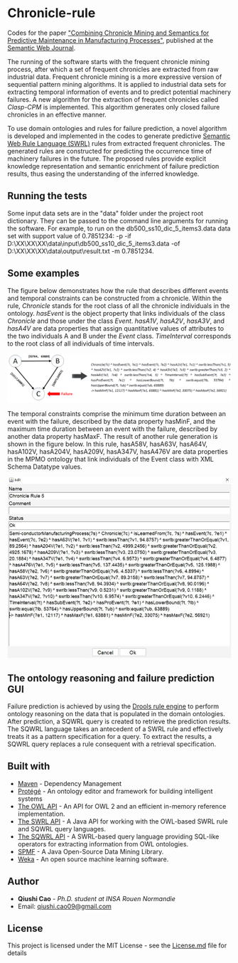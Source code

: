 # Chronicle-rule
Codes for the paper ["Combining Chronicle Mining and Semantics for Predictive Maintenance in Manufacturing Processes"](http://www.semantic-web-journal.net/content/combining-chronicle-mining-and-semantics-predictive-maintenance-manufacturing-processes-1), published at the [Semantic Web Journal](http://www.semantic-web-journal.net/).

The running of the software starts with the frequent chronicle mining process, after which a set of frequent chronicles are extracted from raw industrial data. Frequent chronicle mining is a more expressive version of sequential pattern mining algorithms. It is applied to industrial data sets for extracting temporal information of events and to predict potential machinery failures. A new algorithm for the extraction of frequent chronicles called *Clasp-CPM* is implemented. This algorithm generates only closed failure chronicles in an effective manner.

To use domain ontologies and rules for failure prediction, a novel algorithm is developed and implemented in the codes to generate predictive [Semantic Web Rule Language (SWRL)](https://www.w3.org/Submission/SWRL/) rules from extracted frequent chronicles. The generated rules are constructed for predicting the occurrence time of machinery failures in the future. The proposed rules provide explicit knowledge representation and semantic enrichment of failure prediction results, thus easing the understanding of the inferred knowledge. 

## Running the tests
Some input data sets are in the "data" folder under the project root dictionary. They can be passed to the command line arguments for running the software. For example, to run on the db500_ss10_dic_5_items3.data data set with support value of 0.7851234: -p -if D:\XX\XX\XX\data\input\db500_ss10_dic_5_items3.data -of D:\XX\XX\XX\data\output\result.txt -m 0.7851234.

## Some examples
The figure below demonstrates how the rule that describes different events and temporal constraints can be constructed from a chronicle. Within the rule, *Chronicle* stands for the root class of all the chronicle individuals in the ontology. *hasEvent* is the object property that links individuals of the class *Chronicle* and those under the class *Event*. *hasA1V*, *hasA2V*, *hasA3V*, and *hasA4V* are data properties that assign quantitative values of attributes to the two individuals A and B under the *Event* class. *TimeInterval* corresponds to the root class of all individuals of time intervals. 

<img src="https://github.com/caoppg/Chronicle-rule/blob/master/Screemshots/Chroniclefailure.png" width="900">

The temporal constraints comprise the minimum time duration between an event with the failure, described by the data property hasMinF, and the maximum time duration between an event with the failure, described by another data property hasMaxF. The result of another rule generation is shown in the figure below. In this rule, hasA58V, hasA63V, hasA64V, hasA102V, hasA204V, hasA209V, hasA347V, hasA476V are data properties in the MPMO ontology that link individuals of the Event class with XML Schema Datatype values.

<img src="https://github.com/caoppg/Chronicle-rule/blob/master/Screemshots/ScreenshotCF5.JPG" width="900">

## The ontology reasoning and failure prediction GUI
Failure prediction is achieved by using the [Drools rule engine](https://www.drools.org/) to perform ontology reasoning on the data that is populated in the domain ontologies. After prediction, a SQWRL query is created to retrieve the prediction results. The SQWRL language takes an antecedent of a SWRL rule and effectively treats it as a pattern specification for a query. To extract the results, a SQWRL query replaces a rule consequent with a retrieval specification.

## Built with

* [Maven](https://maven.apache.org/) - Dependency Management
* [Protégé](https://protege.stanford.edu/) - An ontology editor and framework for building intelligent systems
* [The OWL API](http://owlapi.sourceforge.net/) - An API for OWL 2 and an efficient in-memory reference implementation.
* [The SWRL API](https://github.com/protegeproject/swrlapi) - A Java API for working with the OWL-based SWRL rule and SQWRL query languages.
* [The SQWRL API](https://github.com/protegeproject/swrlapi/wiki/SQWRL) - A SWRL-based query language providing SQL-like operators for extracting information from OWL ontologies.
* [SPMF](https://www.philippe-fournier-viger.com/spmf/index.php?link=download.php) - A Java Open-Source Data Mining Library.
* [Weka](https://www.cs.waikato.ac.nz/ml/weka/) - An open source machine learning software.

## Author

* **Qiushi Cao** - *Ph.D. student at INSA Rouen Normandie* 
* Email: qiushi.cao09@gmail.com

## License
This project is licensed under the MIT License - see the [License.md](License) file for details




